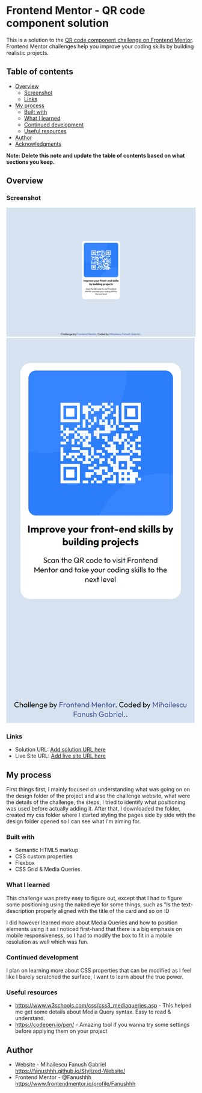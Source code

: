 # Frontend Mentor - QR code component solution

This is a solution to the [QR code component challenge on Frontend Mentor](https://www.frontendmentor.io/challenges/qr-code-component-iux_sIO_H). Frontend Mentor challenges help you improve your coding skills by building realistic projects.

## Table of contents

- [Overview](#overview)
  - [Screenshot](#screenshot)
  - [Links](#links)
- [My process](#my-process)
  - [Built with](#built-with)
  - [What I learned](#what-i-learned)
  - [Continued development](#continued-development)
  - [Useful resources](#useful-resources)
- [Author](#author)
- [Acknowledgments](#acknowledgments)

**Note: Delete this note and update the table of contents based on what sections you keep.**

## Overview

### Screenshot

![](./Screenshot_Desktop.png)
![](./Screenshot_Mobile.png)

### Links

- Solution URL: [Add solution URL here](https://your-solution-url.com)
- Live Site URL: [Add live site URL here](https://your-live-site-url.com)

## My process

First things first, I mainly focused on understanding what was going on on the design folder of the project and also the challenge website, what were the details of the challenge, the steps, I tried to identify what positioning was used before actually adding it.
After that, I downloaded the folder, created my css folder where I started styling the pages side by side with the design folder opened so I can see what I'm aiming for.

### Built with

- Semantic HTML5 markup
- CSS custom properties
- Flexbox
- CSS Grid & Media Queries

### What I learned

This challenge was pretty easy to figure out, except that I had to figure some positioning using the naked eye for some things, such as "Is the text-description properly aligned with the title of the card and so on :D

I did however learned more about Media Queries and how to position elements using it as I noticed first-hand that there is a big emphasis on mobile responsiveness, so I had to modify the box to fit in a mobile resolution as well which was fun.

### Continued development

I plan on learning more about CSS properties that can be modified as I feel like I barely scratched the surface, I want to learn about the true power.

### Useful resources

- https://www.w3schools.com/css/css3_mediaqueries.asp - This helped me get some details about Media Query syntax. Easy to read & understand.
- https://codepen.io/pen/ - Amazing tool if you wanna try some settings before applying them on your project



## Author

- Website - Mihailescu Fanush Gabriel https://fanushhh.github.io/Stylized-Website/
- Frontend Mentor - @Fanushhh https://www.frontendmentor.io/profile/Fanushhh
